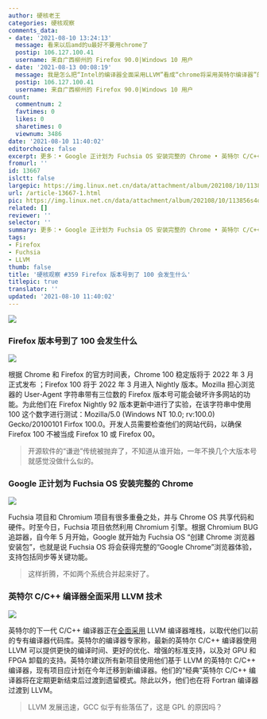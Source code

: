 ```yaml
---
author: 硬核老王
categories: 硬核观察
comments_data:
- date: '2021-08-10 13:24:13'
  message: 看来以后amd的u最好不要用chrome了
  postip: 106.127.100.41
  username: 来自广西柳州的 Firefox 90.0|Windows 10 用户
- date: '2021-08-13 00:08:19'
  message: 我是怎么把“Intel的编译器全面采用LLVM”看成“chrome将采用英特尔编译器”的。。。
  postip: 106.127.100.41
  username: 来自广西柳州的 Firefox 90.0|Windows 10 用户
count:
  commentnum: 2
  favtimes: 0
  likes: 0
  sharetimes: 0
  viewnum: 3486
date: '2021-08-10 11:40:02'
editorchoice: false
excerpt: 更多：• Google 正计划为 Fuchsia OS 安装完整的 Chrome • 英特尔 C/C++ 编译器全面采用 LLVM 技术
fromurl: ''
id: 13667
islctt: false
largepic: https://img.linux.net.cn/data/attachment/album/202108/10/113856s4ooooz89orasobo.jpg
url: /article-13667-1.html
pic: https://img.linux.net.cn/data/attachment/album/202108/10/113856s4ooooz89orasobo.jpg.thumb.jpg
related: []
reviewer: ''
selector: ''
summary: 更多：• Google 正计划为 Fuchsia OS 安装完整的 Chrome • 英特尔 C/C++ 编译器全面采用 LLVM 技术
tags:
- Firefox
- Fuchsia
- LLVM
thumb: false
title: '硬核观察 #359 Firefox 版本号到了 100 会发生什么'
titlepic: true
translator: ''
updated: '2021-08-10 11:40:02'
---
```


![](https://img.linux.net.cn/data/attachment/album/202108/10/113856s4ooooz89orasobo.jpg)


### Firefox 版本号到了 100 会发生什么


![](https://img.linux.net.cn/data/attachment/album/202108/10/113909gqntpz1xu1pn4t61.jpg)


根据 Chrome 和 Firefox 的官方时间表，Chrome 100 稳定版将于 2022 年 3 月正式发布 ；Firefox 100 将于 2022 年 3 月进入 Nightly 版本。Mozilla 担心浏览器的 User-Agent 字符串带有三位数的 Firefox 版本号可能会破坏许多网站的功能。为此他们在 Firefox Nightly 92 版本更新中进行了实验，在该字符串中使用 100 这个数字进行测试：Mozilla/5.0 (Windows NT 10.0; rv:100.0) Gecko/20100101 Firfox 100.0。开发人员需要检查他们的网站代码，以确保 Firefox 100 不被当成 Firefox 10 或 Firefox 00。



> 
> 开源软件的“谦逊”传统被抛弃了，不知道从谁开始，一年不换几个大版本号就感觉没做什么似的。
> 
> 
> 


### Google 正计划为 Fuchsia OS 安装完整的 Chrome


![](https://img.linux.net.cn/data/attachment/album/202108/10/113931rtnyynztt94yyqtn.jpg)


Fuchsia 项目和 Chromium 项目有很多重叠之处，并与 Chrome OS 共享代码和硬件。时至今日，Fuchsia 项目依然利用 Chromium 引擎。根据 Chromium BUG 追踪器，自今年 5 月开始，Google 就开始为 Fuchsia OS “创建 Chrome 浏览器安装包”，也就是说 Fuchsia OS 将会获得完整的“Google Chrome”浏览器体验，支持包括同步等关键功能。



> 
> 这样折腾，不如两个系统合并起来好了。
> 
> 
> 


### 英特尔 C/C++ 编译器全面采用 LLVM 技术


![](https://img.linux.net.cn/data/attachment/album/202108/10/113946sddd1lfdx0puw05u.jpg)


英特尔的下一代 C/C++ 编译器正在[全面采用](https://software.intel.com/content/www/us/en/develop/blogs/adoption-of-llvm-complete-icx.html) LLVM 编译器堆栈，以取代他们以前的专有编译器代码库。英特尔的编译器专家称，最新的英特尔 C/C++ 编译器使用 LLVM 可以提供更快的编译时间、更好的优化、增强的标准支持，以及对 GPU 和 FPGA 卸载的支持。英特尔建议所有新项目使用他们基于 LLVM 的英特尔 C/C++ 编译器，现有项目应计划在今年迁移到新编译器。他们的“经典”英特尔 C/C++ 编译器将在定期更新结束后过渡到遗留模式。除此以外，他们也在将 Fortran 编译器过渡到 LLVM。



> 
> LLVM 发展迅速，GCC 似乎有些落伍了，这是 GPL 的原因吗？
> 
> 
>